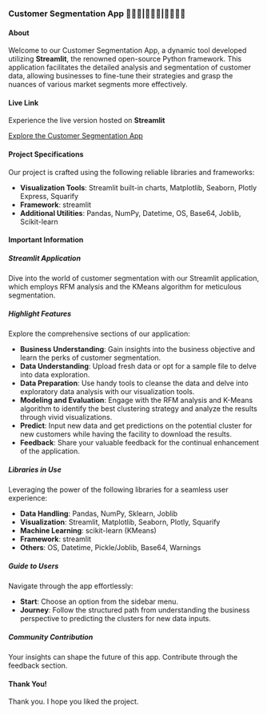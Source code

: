 ### **Customer Segmentation App 🧑‍🤝‍🧑|👨‍👨‍👦|👨‍👩‍👧‍👦**

#### **About**

Welcome to our Customer Segmentation App, a dynamic tool developed utilizing **Streamlit**, the renowned open-source Python framework. This application facilitates the detailed analysis and segmentation of customer data, allowing businesses to fine-tune their strategies and grasp the nuances of various market segments more effectively.

#### **Live Link**

Experience the live version hosted on **Streamlit**

[Explore the Customer Segmentation App]([https://sentiment-app-tiki.streamlit.app/](https://project1-customer-segmentation-2c8mrjv4arrt4kipabb5es.streamlit.app/))

#### **Project Specifications**

Our project is crafted using the following reliable libraries and frameworks:

- **Visualization Tools**: Streamlit built-in charts, Matplotlib, Seaborn, Plotly Express, Squarify
- **Framework**: streamlit
- **Additional Utilities**: Pandas, NumPy, Datetime, OS, Base64, Joblib, Scikit-learn

#### **Important Information**

##### **Streamlit Application**

Dive into the world of customer segmentation with our Streamlit application, which employs RFM analysis and the KMeans algorithm for meticulous segmentation.

##### **Highlight Features**

Explore the comprehensive sections of our application:
- **Business Understanding**: Gain insights into the business objective and learn the perks of customer segmentation.
- **Data Understanding**: Upload fresh data or opt for a sample file to delve into data exploration.
- **Data Preparation**: Use handy tools to cleanse the data and delve into exploratory data analysis with our visualization tools.
- **Modeling and Evaluation**: Engage with the RFM analysis and K-Means algorithm to identify the best clustering strategy and analyze the results through vivid visualizations.
- **Predict**: Input new data and get predictions on the potential cluster for new customers while having the facility to download the results.
- **Feedback**: Share your valuable feedback for the continual enhancement of the application.

##### **Libraries in Use**

Leveraging the power of the following libraries for a seamless user experience:
- **Data Handling**: Pandas, NumPy, Sklearn, Joblib
- **Visualization**: Streamlit, Matplotlib, Seaborn, Plotly, Squarify
- **Machine Learning**: scikit-learn (KMeans)
- **Framework**: streamlit
- **Others**: OS, Datetime, Pickle/Joblib, Base64, Warnings

##### **Guide to Users**

Navigate through the app effortlessly:
- **Start**: Choose an option from the sidebar menu.
- **Journey**: Follow the structured path from understanding the business perspective to predicting the clusters for new data inputs.

##### **Community Contribution**

Your insights can shape the future of this app. Contribute through the feedback section.

#### **Thank You!**

Thank you. I hope you liked the project.
